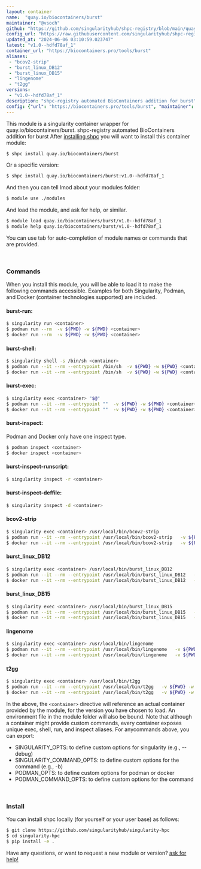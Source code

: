 ```yaml
---
layout: container
name:  "quay.io/biocontainers/burst"
maintainer: "@vsoch"
github: "https://github.com/singularityhub/shpc-registry/blob/main/quay.io/biocontainers/burst/container.yaml"
config_url: "https://raw.githubusercontent.com/singularityhub/shpc-registry/main/quay.io/biocontainers/burst/container.yaml"
updated_at: "2024-06-06 03:10:59.023747"
latest: "v1.0--hdfd78af_1"
container_url: "https://biocontainers.pro/tools/burst"
aliases:
 - "bcov2-strip"
 - "burst_linux_DB12"
 - "burst_linux_DB15"
 - "lingenome"
 - "t2gg"
versions:
 - "v1.0--hdfd78af_1"
description: "shpc-registry automated BioContainers addition for burst"
config: {"url": "https://biocontainers.pro/tools/burst", "maintainer": "@vsoch", "description": "shpc-registry automated BioContainers addition for burst", "latest": {"v1.0--hdfd78af_1": "sha256:18940befe4320d7b01cff71eff828661e40cae55aa5c5d7c2ec833c3c08f0fde"}, "tags": {"v1.0--hdfd78af_1": "sha256:18940befe4320d7b01cff71eff828661e40cae55aa5c5d7c2ec833c3c08f0fde"}, "docker": "quay.io/biocontainers/burst", "aliases": {"bcov2-strip": "/usr/local/bin/bcov2-strip", "burst_linux_DB12": "/usr/local/bin/burst_linux_DB12", "burst_linux_DB15": "/usr/local/bin/burst_linux_DB15", "lingenome": "/usr/local/bin/lingenome", "t2gg": "/usr/local/bin/t2gg"}}
---
```


This module is a singularity container wrapper for quay.io/biocontainers/burst.
shpc-registry automated BioContainers addition for burst
After [installing shpc](#install) you will want to install this container module:


```bash
$ shpc install quay.io/biocontainers/burst
```

Or a specific version:

```bash
$ shpc install quay.io/biocontainers/burst:v1.0--hdfd78af_1
```

And then you can tell lmod about your modules folder:

```bash
$ module use ./modules
```

And load the module, and ask for help, or similar.

```bash
$ module load quay.io/biocontainers/burst/v1.0--hdfd78af_1
$ module help quay.io/biocontainers/burst/v1.0--hdfd78af_1
```

You can use tab for auto-completion of module names or commands that are provided.

<br>

### Commands

When you install this module, you will be able to load it to make the following commands accessible.
Examples for both Singularity, Podman, and Docker (container technologies supported) are included.

#### burst-run:

```bash
$ singularity run <container>
$ podman run --rm  -v ${PWD} -w ${PWD} <container>
$ docker run --rm  -v ${PWD} -w ${PWD} <container>
```

#### burst-shell:

```bash
$ singularity shell -s /bin/sh <container>
$ podman run --it --rm --entrypoint /bin/sh  -v ${PWD} -w ${PWD} <container>
$ docker run --it --rm --entrypoint /bin/sh  -v ${PWD} -w ${PWD} <container>
```

#### burst-exec:

```bash
$ singularity exec <container> "$@"
$ podman run --it --rm --entrypoint ""  -v ${PWD} -w ${PWD} <container> "$@"
$ docker run --it --rm --entrypoint ""  -v ${PWD} -w ${PWD} <container> "$@"
```

#### burst-inspect:

Podman and Docker only have one inspect type.

```bash
$ podman inspect <container>
$ docker inspect <container>
```

#### burst-inspect-runscript:

```bash
$ singularity inspect -r <container>
```

#### burst-inspect-deffile:

```bash
$ singularity inspect -d <container>
```


#### bcov2-strip

```bash
$ singularity exec <container> /usr/local/bin/bcov2-strip
$ podman run --it --rm --entrypoint /usr/local/bin/bcov2-strip   -v ${PWD} -w ${PWD} <container> -c " $@"
$ docker run --it --rm --entrypoint /usr/local/bin/bcov2-strip   -v ${PWD} -w ${PWD} <container> -c " $@"
```


#### burst_linux_DB12

```bash
$ singularity exec <container> /usr/local/bin/burst_linux_DB12
$ podman run --it --rm --entrypoint /usr/local/bin/burst_linux_DB12   -v ${PWD} -w ${PWD} <container> -c " $@"
$ docker run --it --rm --entrypoint /usr/local/bin/burst_linux_DB12   -v ${PWD} -w ${PWD} <container> -c " $@"
```


#### burst_linux_DB15

```bash
$ singularity exec <container> /usr/local/bin/burst_linux_DB15
$ podman run --it --rm --entrypoint /usr/local/bin/burst_linux_DB15   -v ${PWD} -w ${PWD} <container> -c " $@"
$ docker run --it --rm --entrypoint /usr/local/bin/burst_linux_DB15   -v ${PWD} -w ${PWD} <container> -c " $@"
```


#### lingenome

```bash
$ singularity exec <container> /usr/local/bin/lingenome
$ podman run --it --rm --entrypoint /usr/local/bin/lingenome   -v ${PWD} -w ${PWD} <container> -c " $@"
$ docker run --it --rm --entrypoint /usr/local/bin/lingenome   -v ${PWD} -w ${PWD} <container> -c " $@"
```


#### t2gg

```bash
$ singularity exec <container> /usr/local/bin/t2gg
$ podman run --it --rm --entrypoint /usr/local/bin/t2gg   -v ${PWD} -w ${PWD} <container> -c " $@"
$ docker run --it --rm --entrypoint /usr/local/bin/t2gg   -v ${PWD} -w ${PWD} <container> -c " $@"
```



In the above, the `<container>` directive will reference an actual container provided
by the module, for the version you have chosen to load. An environment file in the
module folder will also be bound. Note that although a container
might provide custom commands, every container exposes unique exec, shell, run, and
inspect aliases. For anycommands above, you can export:

 - SINGULARITY_OPTS: to define custom options for singularity (e.g., --debug)
 - SINGULARITY_COMMAND_OPTS: to define custom options for the command (e.g., -b)
 - PODMAN_OPTS: to define custom options for podman or docker
 - PODMAN_COMMAND_OPTS: to define custom options for the command

<br>

### Install

You can install shpc locally (for yourself or your user base) as follows:

```bash
$ git clone https://github.com/singularityhub/singularity-hpc
$ cd singularity-hpc
$ pip install -e .
```

Have any questions, or want to request a new module or version? [ask for help!](https://github.com/singularityhub/singularity-hpc/issues)